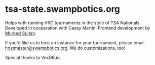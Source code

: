 # tsa-state.swampbotics.org
Helps with running VRC tournaments in the style of TSA Nationals. Developed in cooperation with Casey Martin. Frontend development by [Mureed Sultan](https://github.com/MureedSultan).

If you'd like us to host an instance for your tournament, please email hostmaster@swampbotics.org. We do customizations, too!

Special thanks to VexDB.io.